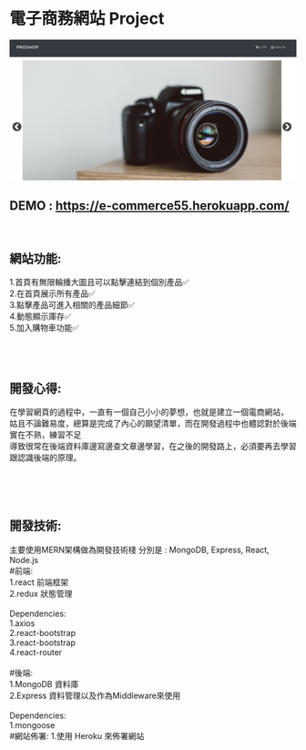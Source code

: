 # 電子商務網站 Project
![image](https://github.com/dracarys55/E-commerce/blob/main/%E6%93%B7%E5%8F%96.PNG)
<br/>
## DEMO : https://e-commerce55.herokuapp.com/

<br/>

## 網站功能: 
1.首頁有無限輪播大圖且可以點擊連結到個別產品✅ <br/>
2.在首頁展示所有產品✅ <br/>
3.點擊產品可進入相關的產品細節✅ <br/>
4.動態顯示庫存✅ <br/>
5.加入購物車功能✅<br/>
<br/>
<br/>
<br/>

## 開發心得:
在學習網頁的過程中，一直有一個自己小小的夢想，也就是建立一個電商網站， <br/>
姑且不論難易度，總算是完成了內心的願望清單，而在開發過程中也體認對於後端實在不熟，練習不足 <br/>
導致很常在後端資料庫邊寫邊查文章邊學習，在之後的開發路上，必須要再去學習跟認識後端的原理。<br/>



<br/><br/><br/>


## 開發技術:
主要使用MERN架構做為開發技術棧 分別是 :  MongoDB, Express, React, Node.js  <br/>
#前端: <br/>
1.react 前端框架  <br/>
2.redux 狀態管理 <br/>
<br/>
Dependencies: <br/>
1.axios <br/>
2.react-bootstrap <br/>
3.react-bootstrap <br/>
4.react-router <br/>
<br/>
#後端: <br/>
1.MongoDB 資料庫 <br/>
2.Express 資料管理以及作為Middleware來使用 <br/>
 <br/>
Dependencies: <br/>
1.mongoose <br/>
#網站佈署:
1.使用 Heroku 來佈署網站
